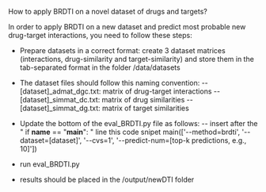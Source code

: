How to apply BRDTI on a novel dataset of drugs and targets?

In order to apply BRDTI on a new dataset and predict most probable new drug-target interactions, you need to follow these steps:
- Prepare datasets in a correct format: create 3 dataset matrices (interactions, drug-similarity and target-similarity) and store them in the tab-separated format in the folder /data/datasets
- The dataset files should follow this naming convention:
-- [dataset]_admat_dgc.txt: matrix of drug-target interactions
-- [dataset]_simmat_dc.txt: matrix of drug similarities
-- [dataset]_simmat_dg.txt: matrix of target similarities

- Update the bottom of the eval_BRDTI.py file as follows:
-- insert after the " if __name__ == "__main__": " line this code snipet
main(['--method=brdti', '--dataset=[dataset]', '--cvs=1', '--predict-num=[top-k predictions, e.g., 10]'])  

- run eval_BRDTI.py
- results should be placed in the /output/newDTI folder

